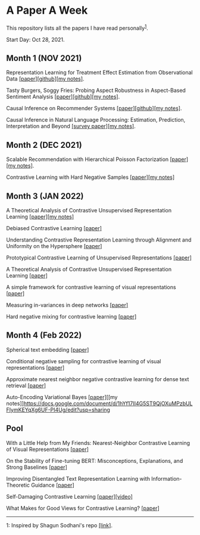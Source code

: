 # A Paper A Week
This repository lists all the papers I have read personally<sup>[1](#myfootnote1)</sup>.

Start Day: Oct 28, 2021.

## Month 1 (NOV 2021)
Representation Learning for Treatment Effect Estimation from Observational Data [[paper]](https://papers.nips.cc/paper/2018/file/a50abba8132a77191791390c3eb19fe7-Paper.pdf)[[github]](https://github.com/Osier-Yi/SITE)[[my notes]](https://docs.google.com/document/d/1wn-yaamS32PMCfMn6wf8Mw_lEshB_5K5ZUqXUnEU1Yo/edit?usp=sharing). 

Tasty Burgers, Soggy Fries: Probing Aspect Robustness in Aspect-Based Sentiment Analysis [[paper]](https://arxiv.org/abs/2009.07964#)[[github]](https://github.com/zhijing-jin/ARTS_TestSet)[[my notes]](https://docs.google.com/presentation/d/1w7OJbueW9ykMBI7_vv_FA3L-pq7jULu3ar_IL80-Qp8/edit?usp=sharing). 

Causal Inference on Recommender Systems [[paper]](http://www.cs.toronto.edu/~lcharlin/papers/recsys20-91.pdf)[[github]](https://github.com/yixinwang/causal-recsys-public)[[my notes]](https://docs.google.com/document/d/1OR3pNv1vHJOUBKFlhx44GPrf--B7FKZVtvHilFLXtVA/edit?usp=sharing). 

Causal Inference in Natural Language Processing: Estimation, Prediction, Interpretation and Beyond [[survey paper]](https://arxiv.org/pdf/2109.00725.pdf)[[my notes]](https://docs.google.com/document/d/1V5czD2-maI60xvj8kSJHdFk_fwatscza6pTvRqxtQ7Y/edit?usp=sharing). 


## Month 2 (DEC 2021)

Scalable Recommendation with Hierarchical Poisson Factorization [[paper]](http://www.jakehofman.com/pdfs/poisson-recs.pdf)[[my notes]](https://docs.google.com/document/d/1RY0QjnuAKkUo_eiei-FgMQumk3eCWT0sg2EZcOQr-Qc/edit?usp=sharing).

Contrastive Learning with Hard Negative Samples [[paper]](https://arxiv.org/pdf/2010.04592.pdf)[[my notes]](https://docs.google.com/document/d/1RY0QjnuAKkUo_eiei-FgMQumk3eCWT0sg2EZcOQr-Qc/edit?usp=sharing)

## Month 3 (JAN 2022)

A Theoretical Analysis of Contrastive Unsupervised Representation Learning [[paper]](https://arxiv.org/pdf/1902.09229.pdf)[[my notes]]()

Debiased Contrastive Learning [[paper]](https://arxiv.org/pdf/2007.00224.pdf)

Understanding Contrastive Representation Learning through Alignment and Uniformity on the Hypersphere [[paper]](https://arxiv.org/pdf/2005.10242.pdf)

Prototypical Contrastive Learning of Unsupervised Representations [[paper]](https://arxiv.org/pdf/2005.04966.pdf)

A Theoretical Analysis of Contrastive Unsupervised Representation Learning [[paper]](http://proceedings.mlr.press/v97/saunshi19a/saunshi19a.pdf)

A simple framework for contrastive learning of visual representations [[paper]](https://arxiv.org/abs/2002.05709)

Measuring in-variances in deep networks [[paper]](https://papers.nips.cc/paper/2009/file/428fca9bc1921c25c5121f9da7815cde-Paper.pdf)

Hard negative mixing for contrastive learning  [[paper]](https://arxiv.org/pdf/2010.01028.pdf)

## Month 4 (Feb 2022)

Spherical text embedding [[paper]](https://arxiv.org/pdf/1911.01196.pdf)

Conditional negative sampling for contrastive learning of visual representations [[paper]](https://arxiv.org/pdf/2010.02037.pdf)

Approximate nearest neighbor negative contrastive learning for dense text retrieval [[paper]](https://arxiv.org/pdf/2007.00808.pdf)

Auto-Encoding Variational Bayes [[paper]](https://arxiv.org/pdf/1312.6114.pdf)[[my notes]]https://docs.google.com/document/d/1hYf17II4G5ST9QjOXuMPzbULFIymKEYqXg6UF-PI4Ug/edit?usp=sharing

## Pool
With a Little Help from My Friends: Nearest-Neighbor Contrastive Learning of Visual Representations [[paper]](https://arxiv.org/pdf/2104.14548.pdf)

On the Stability of Fine-tuning BERT: Misconceptions, Explanations, and Strong Baselines [[paper]](https://arxiv.org/abs/2006.04884)

Improving Disentangled Text Representation Learning with Information-Theoretic Guidance [[paper]](https://arxiv.org/pdf/2006.00693.pdf)

Self-Damaging Contrastive Learning [[paper]](https://arxiv.org/pdf/2106.02990.pdf)[[video]](https://www.youtube.com/watch?v=G3wjQEn0pQ0)

What Makes for Good Views for Contrastive Learning? [[paper]](https://arxiv.org/pdf/2005.10243.pdf)



---

<a name="myfootnote1">1</a>: Inspired by Shagun Sodhani's repo [[link]](https://github.com/shagunsodhani/papers-I-read).






